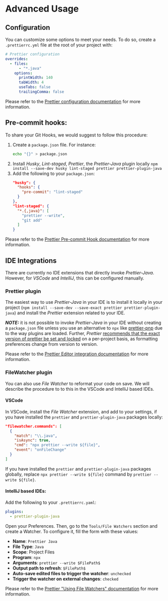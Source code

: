 # Advanced Usage

## Configuration

You can customize some options to meet your needs. To do so, create a `.prettierrc.yml` file at the root of your project with:

```yaml
# Prettier configuration
overrides:
  - files:
      - "*.java"
    options:
      printWidth: 140
      tabWidth: 4
      useTabs: false
      trailingComma: false
```

Please refer to the [Prettier configuration documentation](https://prettier.io/docs/en/configuration.html) for more information.

## Pre-commit hooks:

To share your Git Hooks, we would suggest to follow this procedure:

1. Create a `package.json` file. For instance:
   ```bash
   echo "{}" > package.json
   ```
2. Install _Husky_, _Lint-staged_, _Prettier_, the _Prettier-Java_ plugin locally `npm install --save-dev husky lint-staged prettier prettier-plugin-java`
3. Add the following to your `package.json`:
   ```json
   "husky": {
     "hooks": {
       "pre-commit": "lint-staged"
     }
   },
   "lint-staged": {
     "*.{,java}": [
       "prettier --write",
       "git add"
     ]
   }
   ```

Please refer to the [Prettier Pre-commit Hook documentation](https://prettier.io/docs/en/precommit.html) for more information.

## IDE Integrations

There are currently no IDE extensions that directly invoke _Prettier-Java_. However, for _VSCode_ and _IntelliJ_, this can be configured manually.

### Prettier plugin

The easiest way to use _Prettier-Java_ in your IDE is to install it locally in your project (`npm install --save-dev --save-exact prettier prettier-plugin-java`) and install the _Prettier_ extension related to your IDE.

**_NOTE:_** it is not possible to invoke _Prettier-Java_ in your IDE without creating a `package.json` file unless you use an alternative to `npx` like [prettier-pnp](https://github.com/auvred/prettier-pnp) due to the way plugins are loaded. Further, _Prettier_ [recommends that the exact version of prettier be set and locked](https://prettier.io/docs/en/install) on a per-project basis, as formatting preferences change from version to version.

Please refer to the [Prettier Editor integration documentation](https://prettier.io/docs/en/editors.html) for more information.

### FileWatcher plugin

You can also use _File Watcher_ to reformat your code on save. We will describe the procedure to to this in the VSCode and IntelliJ based IDEs.

#### VSCode

In VSCode, install the _File Watcher_ extension, and add to your settings, if you have installed the `prettier` and `prettier-plugin-java` packages locally:

```json
"filewatcher.commands": [
  {
    "match": "\\.java",
    "isAsync": true,
    "cmd": "npx prettier --write ${file}",
    "event": "onFileChange"
  }
]
```

If you have installed the `prettier` and `prettier-plugin-java` packages globally, replace `npx prettier --write ${file}` command by `prettier --write ${file}`.

#### IntelliJ based IDEs:

Add the following to your `.prettierrc.yaml`: 
```yaml
plugins:
  - prettier-plugin-java
```

Open your Preferences. Then, go to the `Tools/File Watchers` section and create a Watcher. To configure it, fill the form with these values:

- **Name**: `Prettier Java`
- **File Type**: `Java`
- **Scope**: Project Files
- **Program**: `npx`
- **Arguments**: `prettier --write $FilePath$`
- **Output path to refresh**: `$FilePath$`
- **Auto-save edited files to trigger the watcher**: `unchecked`
- **Trigger the watcher on external changes**: `checked`

Please refer to the [Prettier "Using File Watchers" documentation](https://prettier.io/docs/en/webstorm.html#running-prettier-on-save-using-file-watcher) for more information.
